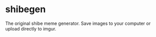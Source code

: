 shibegen
========

The original shibe meme generator. Save images to your computer or upload directly to imgur.
